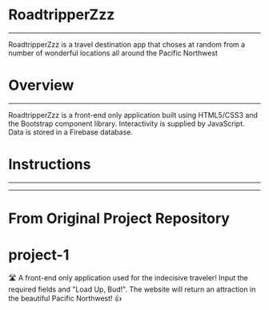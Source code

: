 # RoadtripperZzz
---
RoadtripperZzz is a travel destination app that choses at random from a number of wonderful locations all around the Pacific Northwest

# Overview
---
RoadtripperZzz is a front-end only application built using HTML5/CSS3 and the Bootstrap component library. Interactivity is supplied by JavaScript. Data is stored in a Firebase database.

# Instructions
---
---
# From Original Project Repository
# project-1
:motorway: A front-end only application used for the indecisive traveler! Input the required fields and "Load Up, Bud!". The website will return an attraction in the beautiful Pacific Northwest!  👍
